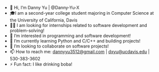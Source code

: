 - 👋 Hi, I’m Danny Yu | @Danny-Yu-X
- 🎓I am a second-year college student majoring in Computer Science at the University of California, Davis
- 👨‍💻 I am looking for internships related to software development and problem-solving!
- 👀 I’m interested in programming and software development!
- 🌱 I’m currently learning Python and C/C++ and building projects!
- 💞️ I’m looking to collaborate on software projects!
- 📫 How to reach me: dannyyu3512@gmail.com | dxyu@ucdavis.edu | 530-383-3602 
- ⚡ Fun fact: I like drinking boba!

<!---
Danny-Yu-X/Danny-Yu-X is a ✨ special ✨ repository because its `README.md` (this file) appears on your GitHub profile.
You can click the Preview link to take a look at your changes.
--->
